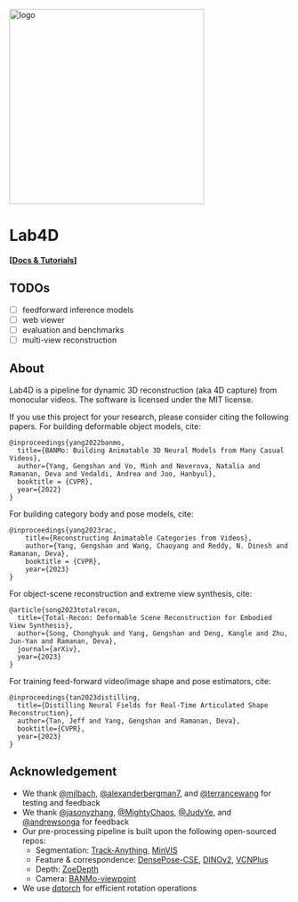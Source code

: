 <p>
  <picture>
  <img alt="logo" src="https://github.com/gengshan-y/lab4d/assets/13134872/5f7d24dd-fd28-4459-bd58-d51f9bb79cf1" width="350px" />
  </picture>
</p>

# Lab4D
**[[Docs & Tutorials](https://gengshan-y.github.io/lab4d/)]**

## TODOs
- [ ] feedforward inference models
- [ ] web viewer
- [ ] evaluation and benchmarks
- [ ] multi-view reconstruction

## About
Lab4D is a pipeline for dynamic 3D reconstruction (aka 4D capture) from monocular videos. The software is licensed under the MIT license. 

If you use this project for your research, please consider citing the following papers. For building deformable object models, cite:
```
@inproceedings{yang2022banmo,
  title={BANMo: Building Animatable 3D Neural Models from Many Casual Videos},
  author={Yang, Gengshan and Vo, Minh and Neverova, Natalia and Ramanan, Deva and Vedaldi, Andrea and Joo, Hanbyul},
  booktitle = {CVPR},
  year={2022}
}  
```

For building category body and pose models, cite:
```
@inproceedings{yang2023rac,
    title={Reconstructing Animatable Categories from Videos},
    author={Yang, Gengshan and Wang, Chaoyang and Reddy, N. Dinesh and Ramanan, Deva},
    booktitle = {CVPR},
    year={2023}
} 
```

For object-scene reconstruction and extreme view synthesis, cite:
```
@article{song2023totalrecon,
  title={Total-Recon: Deformable Scene Reconstruction for Embodied View Synthesis},
  author={Song, Chonghyuk and Yang, Gengshan and Deng, Kangle and Zhu, Jun-Yan and Ramanan, Deva},
  journal={arXiv},
  year={2023}
}
```

For training feed-forward video/image shape and pose estimators, cite:
```
@inproceedings{tan2023distilling,
  title={Distilling Neural Fields for Real-Time Articulated Shape Reconstruction},
  author={Tan, Jeff and Yang, Gengshan and Ramanan, Deva},
  booktitle={CVPR},
  year={2023}
}
```


## Acknowledgement
- We thank [@mjlbach](https://github.com/mjlbach), [@alexanderbergman7](https://github.com/alexanderbergman7), and [@terrancewang](https://github.com/terrancewang) for testing and feedback
- We thank [@jasonyzhang](https://github.com/jasonyzhang), [@MightyChaos](https://github.com/MightyChaos), [@JudyYe](https://github.com/JudyYe), and [@andrewsonga](https://github.com/andrewsonga) for feedback
- Our pre-processing pipeline is built upon the following open-sourced repos: 
  - Segmentation: [Track-Anything](https://github.com/gaomingqi/Track-Anything), [MinVIS](https://github.com/NVlabs/MinVIS)
  - Feature & correspondence: [DensePose-CSE](https://github.com/facebookresearch/detectron2/blob/cbbc1ce26473cb2a5cc8f58e8ada9ae14cb41052/projects/DensePose/doc/DENSEPOSE_CSE.md), [DINOv2](https://github.com/facebookresearch/dinov2), [VCNPlus](https://github.com/gengshan-y/rigidmask)
  - Depth: [ZoeDepth](https://github.com/isl-org/ZoeDepth)
  - Camera: [BANMo-viewpoint](https://github.com/facebookresearch/banmo)
- We use [dqtorch](https://github.com/MightyChaos/dqtorch) for efficient rotation operations

